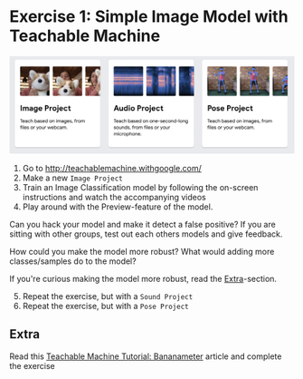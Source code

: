 # Exercise 1: Simple Image Model with Teachable Machine

![Screenshot from Teachable Machine website of different Project Types: Image, Sound, Pose](/assets/ex1-project-types.png)

1. Go to http://teachablemachine.withgoogle.com/
2. Make a new `Image Project`
3. Train an Image Classification model by following the on-screen instructions and watch the accompanying videos
4. Play around with the Preview-feature of the model.

Can you hack your model and make it detect a false positive? If you are sitting with other groups, test out each others models and give feedback.

How could you make the model more robust? What would adding more classes/samples do to the model?

If you're curious making the model more robust, read the [Extra](#extra)-section.

5. Repeat the exercise, but with a `Sound Project`
6. Repeat the exercise, but with a `Pose Project`

## Extra

Read this [Teachable Machine Tutorial: Bananameter](https://medium.com/@warronbebster/teachable-machine-tutorial-bananameter-4bfffa765866) article and complete the exercise
